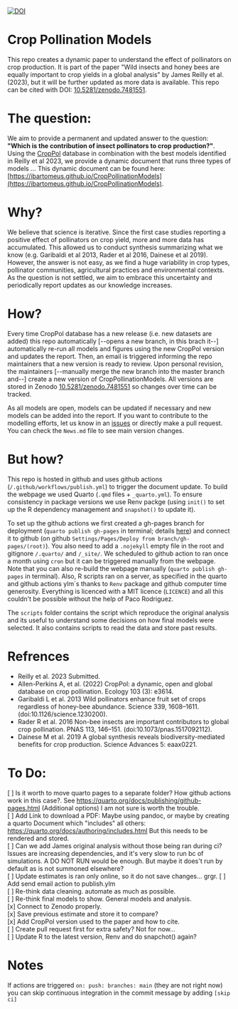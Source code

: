 [![DOI](https://zenodo.org/badge/580023709.svg)](https://zenodo.org/badge/latestdoi/580023709)

# Crop Pollination Models

This repo creates a dynamic paper to understand the effect of pollinators on crop production. It is part of the paper "Wild insects and honey bees are equally important to crop yields in a global analysis" by James Reilly et al. (2023), but it will be further updated as more data is available. This repo can be cited with DOI: [10.5281/zenodo.7481551](https://doi.org/10.5281/zenodo.7481551).

# The question:  

We aim to provide a permanent and updated answer to the question: **"Which is the contribution of insect pollinators to crop production?"**.
Using the [CropPol](https://github.com/ibartomeus/OBservData) database in combination with the best models identified in Reilly et al 2023, we provide a dynamic document that runs three types of models ... This dynamic document can be found here: [https://ibartomeus.github.io/CropPollinationModels](https://ibartomeus.github.io/CropPollinationModels).  

# Why?  

We believe that science is iterative. Since the first case studies reporting a positive effect of pollinators on crop yield, more and more data has accumulated. This allowed us to conduct synthesis summarizing what we know (e.g. Garibaldi et al 2013, Rader et al 2016, Dainese et al 2019). However, the answer is not easy, as we find a huge variability in crop types, pollinator communities, agricultural practices and environmental contexts. As the question is not settled, we aim to embrace this uncertainty and periodically report updates as our knowledge increases.   

# How? 

Every time CropPol database has a new release (i.e. new datasets are added) this repo automatically [--opens a new branch, in this brach it--] automatically re-run all models and figures using the new CropPol version and updates the report. Then, an email is triggered informing the repo maintainers that a new version is ready to review. Upon personal revision, the maintainers [--manually merge the new branch into the master branch and--] create a new version of CropPollinationModels. All versions are stored in Zenodo [10.5281/zenodo.7481551](https://doi.org/10.5281/zenodo.7481551) so changes over time can be tracked.  

As all models are open, models can be updated if necessary and new models can be added into the report. If you want to contribute to the modelling efforts, let us know in an [issues](https://github.com/ibartomeus/CropPollinationModels/issues) or directly make a pull request. You can check the `News.md` file to see main version changes.

# But how?  

This repo is hosted in github and uses github actions (`/.github/workflows/publish.yml`) to trigger the document update. To build the webpage we used Quarto (`.qmd` files + `_quarto.yml`). To ensure consistency in package versions we use Renv packge (using `init()` to set up the R dependency management and `snapshot()` to update it).

To set up the github actions we first created a gh-pages branch for deployment (`quarto publish gh-pages` in terminal; details [here](https://quarto.org/docs/publishing/github-pages.html)) and connect it to github (on github `Settings/Pages/Deploy from branch/gh-pages/(root)`). You also need to add a `.nojekyll` empty file in the root and gitignore `/.quarto/` and `/_site/`. We scheduled to github action to ran once a month using `cron` but it can be triggered manually from the webpage. Note that you can also re-build the webpage manually (`quarto publish gh-pages` in terminal). Also, R scripts ran on a server, as specified in the quarto and github actions ylm´s thanks to `Renv` package and github computer time generosity. Everything is licenced with a MIT licence (`LICENCE`) and all this couldn't be possible without the help of Paco Rodriguez.    

The `scripts` folder contains the script which reproduce the original analysis and its useful to understand some decisions on how final models were selected. It also contains scripts to read the data and store past results.

# Refrences 

- Reilly et al. 2023 Submitted.
- Allen-Perkins A, et al. (2022) CropPol: a dynamic, open and global database on crop pollination. Ecology 103 (3): e3614.  
- Garibaldi L et al. 2013 Wild pollinators enhance fruit set of crops regardless of honey-bee abundance. Science 339, 1608–1611. (doi:10.1126/science.1230200). 
- Rader R et al. 2016 Non-bee insects are important contributors to global crop pollination. PNAS 113, 146–151. (doi:10.1073/pnas.1517092112). 
- Dainese M et al. 2019 A global synthesis reveals biodiversity-mediated benefits for crop production. Science Advances 5: eaax0221.  

# To Do:  
[ ] Is it worth to move quarto pages to a separate folder? How github actions work in this case?. See https://quarto.org/docs/publishing/github-pages.html (Additional options) I am not sure is worth the trouble.  
[ ] Add Link to download a PDF: Maybe using pandoc, or maybe by creating a quarto Document which "includes" all others: https://quarto.org/docs/authoring/includes.html But this needs to be rendered and stored.   
[ ] Can we add James original analysis without those being ran during ci? Issues are increasing dependencies, and it's very slow to run bc of simulations. A DO NOT RUN would be enough. But maybe it does't run by default as is not summoned elsewhere?  
[ ] Update estimates is ran only online, so it do not save changes... grgr. 
[ ] Add send email action to publish.ylm   
[ ] Re-think data cleaning. automate as much as possible.     
[ ] Re-think final models to show. General models and analysis.   
[x] Connect to Zenodo properly.   
[x] Save previous estimate and store it to compare?   
[x] Add CropPol version used to the paper and how to cite.    
[ ] Create pull request first for extra safety? Not for now...   
[ ] Update R to the latest version, Renv and do snapchot() again?  

# Notes
If actions are triggered `on: push: branches: main` (they are not right now) you can skip continuous integration in the commit message by adding `[skip ci]`   